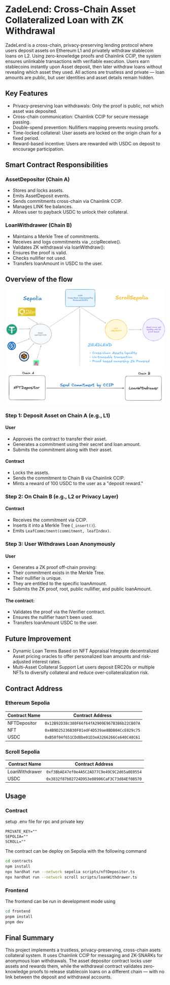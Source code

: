 # ZadeLend: Cross-Chain Asset Collateralized Loan with ZK Withdrawal

ZadeLend is a cross-chain, privacy-preserving lending protocol where users deposit assets on Ethereum L1 and privately withdraw stablecoin loans on L2. Using zero-knowledge proofs and Chainlink CCIP, the system ensures unlinkable transactions with verifiable execution. Users earn stablecoins instantly upon Asset deposit, then later withdraw loans without revealing which asset they used. All actions are trustless and private — loan amounts are public, but user identities and asset details remain hidden.

## Key Features

- Privacy-preserving loan withdrawals: Only the proof is public, not which asset was deposited.
- Cross-chain communication: Chainlink CCIP for secure message passing.
- Double-spend prevention: Nullifiers mapping prevents reusing proofs.
- Time-locked collateral: User assets are locked on the origin chain for a fixed period.
- Reward-based incentive: Users are rewarded with USDC on deposit to encourage participation.

## Smart Contract Responsibilities

### AssetDepositor (Chain A)
- Stores and locks assets.
- Emits AssetDeposit events.
- Sends commitments cross-chain via Chainlink CCIP.
- Manages LINK fee balances.
- Allows user to payback USDC to unlock their collateral.

### LoanWithdrawer (Chain B)
- Maintains a Merkle Tree of commitments.
- Receives and logs commitments via _ccipReceive().
- Validates ZK withdrawal via loanWithdraw():
- Ensures the proof is valid.
- Checks nullifier not used.
- Transfers loanAmount in USDC to the user.

## Overview of the flow
![Work Flow](./docs/zeadlend-excalidraw.png)
![Work Flow](./docs/Zadelend.png)


### Step 1: Deposit Asset on Chain A (e.g., L1)

#### User

- Approves the contract to transfer their asset.
- Generates a commitment using their secret and loan amount.
- Submits the commitment along with their asset.

#### Contract

- Locks the assets.
- Sends the commitment to Chain B via Chainlink CCIP.
- Mints a reward of 100 USDC to the user as a "deposit reward."

### Step 2: On Chain B (e.g., L2 or Privacy Layer)

#### Contract

- Receives the commitment via CCIP.
- Inserts it into a Merkle Tree (`_insert()`).
- Emits `LeafCommitment(commitment, leafIndex)`.

### Step 3: User Withdraws Loan Anonymously

#### User
- Generates a ZK proof off-chain proving:
- Their commitment exists in the Merkle Tree.
- Their nullifier is unique.
- They are entitled to the specific loanAmount.
- Submits the ZK proof, root, public nullifier, and public loanAmount.

#### The contract:
- Validates the proof via the IVerifier contract.
- Ensures the nullifier hasn't been used.
- Transfers loanAmount USDC to the user.

## Future Improvement
- Dynamic Loan Terms Based on NFT Appraisal
  Integrate decentralized Asset pricing oracles to offer personalized loan amounts and risk-adjusted interest rates.
- Multi-Asset Collateral Support
  Let users deposit ERC20s or multiple NFTs to diversify collateral and reduce over-collateralization risk.

## Contract Address

### Ethereum Sepolia
| Contract Name   | Contract Address                             |
|----------------|-----------------------------------------------|
| NFTDepositor    | `0x12B92D38c380F66f64fA2909E967B386b22CB07A` |
| NFT             | `0x4B9D25236B30F01edF4D539ae8BDB04CcE029c75` |
| USDC            | `0xB58f04f651CDd8be01D3eA3266266Ce640C48C61` |

### Scroll Sepolia
| Contract Name   | Contract Address                             |
|-----------------|----------------------------------------------|
| LoanWithdrawer  | `0xf3BbAE47ef0e4A5C2AD77C9e49C9C2d65a0E0554` |
| USDC            | `0x3832f87b02724D953e08906CaF3C73d84Ef08570` |

## Usage

### Contract

setup .env file for rpc and private key

```
PRIVATE_KEY=""
SEPOLIA=""
SCROLL=""
```

The contract can be deploy on Sepolia with the following command

```bash
cd contracts
npm install
npx hardhat run --network sepolia scripts/nftDepositor.ts
npx hardhat run --network scroll scripts/loanWithdrawer.ts
```

### Frontend

The frontend can be run in development mode using

```bash
cd frontend
pnpm install
pnpm dev
```

## Final Summary
This project implements a trustless, privacy-preserving, cross-chain asets collateral system.
It uses Chainlink CCIP for messaging and ZK-SNARKs for anonymous loan withdrawals. The asset depositor contract locks user assets and rewards them, while the withdrawal contract validates zero-knowledge proofs to release stablecoin loans on a different chain — with no link between the deposit and withdrawal accounts.
